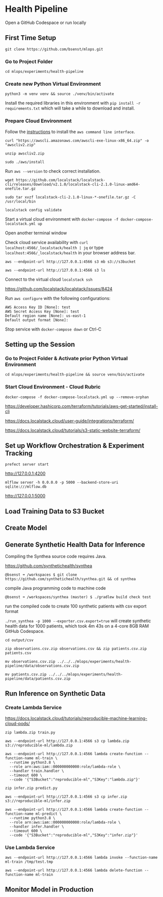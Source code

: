 # Health Pipeline

Open a GitHub Codespace or run locally

## First Time Setup

`git clone https://github.com/bsenst/mlops.git`

### Go to Project Folder

`cd mlops/experiments/health-pipeline`

### Create new Python Virtual Environment

`python3 -m venv venv && source ./venv/bin/activate`

Install the required libraries in this environment with `pip install -r requirements.txt` which will take a while to download and install.

### Prepare Cloud Environment

Follow the [instructions](https://docs.aws.amazon.com/cli/latest/userguide/getting-started-install.html) to install the `aws command line interface`.

`curl "https://awscli.amazonaws.com/awscli-exe-linux-x86_64.zip" -o "awscliv2.zip"`

`unzip awscliv2.zip`

`sudo ./aws/install`

Run `aws --version` to check correct installation.

`wget https://github.com/localstack/localstack-cli/releases/download/v2.1.0/localstack-cli-2.1.0-linux-amd64-onefile.tar.gz`

`sudo tar xvzf localstack-cli-2.1.0-linux-*-onefile.tar.gz -C /usr/local/bin`

`localstack config validate`

Start a virtual cloud environment with `docker-compose -f docker-compose-localstack.yml up`

Open another terminal window

Check cloud service availability with `curl localhost:4566/_localstack/health | jq` or type `localhost:4566/_localstack/health` in your browser address bar.

`aws --endpoint-url http://127.0.0.1:4566 s3 mb s3://s3bucket`

`aws --endpoint-url http://127.0.0.1:4566 s3 ls`

Connect to the virtual cloud `localstack ssh`

https://github.com/localstack/localstack/issues/8424

Run `aws configure` with the following configurations:

```
AWS Access Key ID [None]: test
AWS Secret Access Key [None]: test
Default region name [None]: us-east-1
Default output format [None]:
```

Stop service with `docker-compose down` or Ctrl-C

## Setting up the Session

### Go to Project Folder & Activate prior Python Virtual Environment

`cd mlops/experiments/health-pipeline && source venv/bin/activate`

### Start Cloud Environment - Cloud Rubric

`docker-compose -f docker-compose-localstack.yml up --remove-orphan`

https://developer.hashicorp.com/terraform/tutorials/aws-get-started/install-cli

https://docs.localstack.cloud/user-guide/integrations/terraform/

https://docs.localstack.cloud/tutorials/s3-static-website-terraform/

## Set up Workflow Orchestration & Experiment Tracking

`prefect server start`

http://127.0.0.1:4200

`mlflow server -h 0.0.0.0 -p 5000 --backend-store-uri sqlite:///mlflow.db`

http://127.0.0.1:5000

## Load Training Data to S3 Bucket

## Create Model

## Generate Synthetic Health Data for Inference
Compiling the Synthea source code requires Java.

https://github.com/synthetichealth/synthea

`@bsenst ➜ /workspaces $ git clone https://github.com/synthetichealth/synthea.git && cd synthea`

compile Java programming code to machine code

`@bsenst ➜ /workspaces/synthea (master) $ ./gradlew build check test`

run the compiled code to create 100 synthetic patients with csv export format

`./run_synthea -p 1000 --exporter.csv.export=true` will create synthetic health data for 1000 patients, which took 4m 43s on a 4-core 8GB RAM GitHub Codespace.

`cd output/csv`

`zip observations.csv.zip observations.csv && zip patients.csv.zip patients.csv`

`mv observations.csv.zip ../../../mlops/experiments/health-pipeline/data/observations.csv.zip`

`mv patients.csv.zip ../../../mlops/experiments/health-pipeline/data/patients.csv.zip`

## Run Inference on Synthetic Data

### Create Lambda Service
https://docs.localstack.cloud/tutorials/reproducible-machine-learning-cloud-pods/

`zip lambda.zip train.py`

`aws --endpoint-url http://127.0.0.1:4566 s3 cp lambda.zip s3://reproducible-ml/lambda.zip`

```
aws --endpoint-url http://127.0.0.1:4566 lambda create-function --function-name ml-train \
  --runtime python3.8 \
  --role arn:aws:iam::000000000000:role/lambda-role \
  --handler train.handler \
  --timeout 600 \
  --code '{"S3Bucket":"reproducible-ml","S3Key":"lambda.zip"}'
```

`zip infer.zip predict.py`

`aws --endpoint-url http://127.0.0.1:4566 s3 cp infer.zip s3://reproducible-ml/infer.zip`

```
aws --endpoint-url http://127.0.0.1:4566 lambda create-function --function-name ml-predict \
  --runtime python3.8 \
  --role arn:aws:iam::000000000000:role/lambda-role \
  --handler infer.handler \
  --timeout 600 \
  --code '{"S3Bucket":"reproducible-ml","S3Key":"infer.zip"}'
```

### Use Lambda Service

`aws --endpoint-url http://127.0.0.1:4566 lambda invoke --function-name ml-train /tmp/test.tmp`

`aws --endpoint-url http://127.0.0.1:4566 lambda delete-function --function-name ml-train`

## Monitor Model in Production
